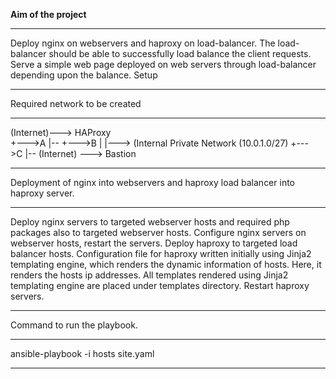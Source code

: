  **Aim of the project**
 **********
Deploy nginx on webservers and haproxy on load-balancer.
The load-balancer should be able to successfully load balance the client requests.
Serve a simple web page deployed on web servers through load-balancer depending upon the balance.
Setup
***********


Required network to be created
***************
(Internet)---> HAProxy	
		+--->A	|--
		+--->B	| |---> (Internal Private Network (10.0.1.0/27)	
		+--->C	|--
(Internet) --->	Bastion
****************


Deployment of nginx into webservers and haproxy load balancer into haproxy server.

***************
Deploy nginx servers to targeted webserver hosts and required php packages also to targeted webserver hosts.
Configure nginx servers on webserver hosts, restart the servers.
Deploy haproxy to targeted load balancer hosts.
Configuration file for haproxy written initially using Jinja2 templating engine, which renders the dynamic information of hosts. Here, it renders the hosts ip addresses. All templates rendered using Jinja2 templating engine are placed under templates directory.
Restart haproxy servers.
***************




Command to run the playbook.
*********
ansible-playbook -i hosts site.yaml
*********
